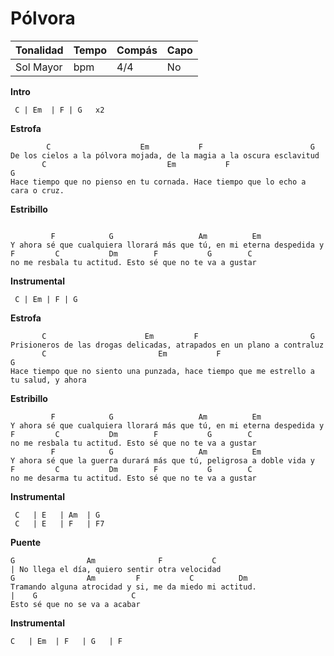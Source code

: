 # Pólvora

| Tonalidad | Tempo | Compás | Capo |
| --------- | ----- | ------ | ---- |
| Sol Mayor | bpm   | 4/4    | No   |

**Intro**

```
 C | Em  | F | G   x2
```
**Estrofa**
```
        C                    Em           F                        G
De los cielos a la pólvora mojada, de la magia a la oscura esclavitud
       C                           Em           F                          G
Hace tiempo que no pienso en tu cornada. Hace tiempo que lo echo a cara o cruz.

```
**Estribillo**
```

         F            G                   Am          Em
Y ahora sé que cualquiera llorará más que tú, en mi eterna despedida y
F         C           Dm        F           G        C
no me resbala tu actitud. Esto sé que no te va a gustar
```
**Instrumental**
```
 C | Em | F | G
```
**Estrofa**
```
       C                      Em         F                         G
Prisioneros de las drogas delicadas, atrapados en un plano a contraluz
       C                         Em           F                            G
Hace tiempo que no siento una punzada, hace tiempo que me estrello a tu salud, y ahora
```



**Estribillo**
```
         F            G                   Am          Em
Y ahora sé que cualquiera llorará más que tú, en mi eterna despedida y
F         C           Dm        F           G        C
no me resbala tu actitud. Esto sé que no te va a gustar
         F            G                   Am          Em
Y ahora sé que la guerra durará más que tú, peligrosa a doble vida y
F         C           Dm        F           G        C
no me desarma tu actitud. Esto sé que no te va a gustar
```
**Instrumental**
```
 C   | E   | Am  | G
 C   | E   | F   | F7
```
**Puente**
```
G                Am              F           C
| No llega el día, quiero sentir otra velocidad
G                Am         F           C          Dm
Tramando alguna atrocidad y si, me da miedo mi actitud.
|    G	                   C
Esto sé que no se va a acabar
```
**Instrumental**
```
C   | Em  | F   | G   | F
```